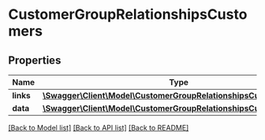 # CustomerGroupRelationshipsCustomers

## Properties
Name | Type | Description | Notes
------------ | ------------- | ------------- | -------------
**links** | [**\Swagger\Client\Model\CustomerGroupRelationshipsCustomersLinks**](CustomerGroupRelationshipsCustomersLinks.md) |  | [optional] 
**data** | [**\Swagger\Client\Model\CustomerGroupRelationshipsCustomersData[]**](CustomerGroupRelationshipsCustomersData.md) |  | [optional] 

[[Back to Model list]](../../README.md#documentation-for-models) [[Back to API list]](../../README.md#documentation-for-api-endpoints) [[Back to README]](../../README.md)

